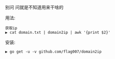 别问 问就是不知道用来干啥的

用法:

```
获取ip
▶ cat domain.txt | domain2ip | awk '{print $2}'
```


安装:

```
▶ go get -u -v github.com/flag007/domain2ip
```
